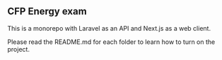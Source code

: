 ## CFP Energy exam

This is a monorepo with Laravel as an API and Next.js as a web client.

Please read the README.md for each folder to learn how to turn on the project.
